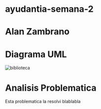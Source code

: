 # ayudantia-semana-2
# Alan Zambrano
# Diagrama UML
![biblioteca](https://github.com/azambrano02/ayudantia-semana-2/assets/146024498/38f9d13a-d147-4c51-9353-56e12c59eb2e)
# Analisis Problematica
Esta problematica la resolvi blablabla
